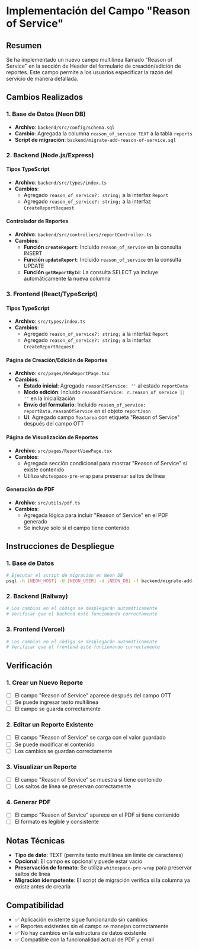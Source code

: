 # Implementación del Campo "Reason of Service"

## Resumen
Se ha implementado un nuevo campo multilinea llamado "Reason of Service" en la sección de Header del formulario de creación/edición de reportes. Este campo permite a los usuarios especificar la razón del servicio de manera detallada.

## Cambios Realizados

### 1. Base de Datos (Neon DB)
- **Archivo**: `backend/src/config/schema.sql`
- **Cambio**: Agregada la columna `reason_of_service TEXT` a la tabla `reports`
- **Script de migración**: `backend/migrate-add-reason-of-service.sql`

### 2. Backend (Node.js/Express)

#### Tipos TypeScript
- **Archivo**: `backend/src/types/index.ts`
- **Cambios**:
  - Agregado `reason_of_service?: string;` a la interfaz `Report`
  - Agregado `reason_of_service?: string;` a la interfaz `CreateReportRequest`

#### Controlador de Reportes
- **Archivo**: `backend/src/controllers/reportController.ts`
- **Cambios**:
  - **Función `createReport`**: Incluido `reason_of_service` en la consulta INSERT
  - **Función `updateReport`**: Incluido `reason_of_service` en la consulta UPDATE
  - **Función `getReportById`**: La consulta SELECT ya incluye automáticamente la nueva columna

### 3. Frontend (React/TypeScript)

#### Tipos TypeScript
- **Archivo**: `src/types/index.ts`
- **Cambios**:
  - Agregado `reason_of_service?: string;` a la interfaz `Report`
  - Agregado `reason_of_service?: string;` a la interfaz `CreateReportRequest`

#### Página de Creación/Edición de Reportes
- **Archivo**: `src/pages/NewReportPage.tsx`
- **Cambios**:
  - **Estado inicial**: Agregado `reasonOfService: ''` al estado `reportData`
  - **Modo edición**: Incluido `reasonOfService: r.reason_of_service || ''` en la inicialización
  - **Envío del formulario**: Incluido `reason_of_service: reportData.reasonOfService` en el objeto `reportJson`
  - **UI**: Agregado campo `Textarea` con etiqueta "Reason of Service" después del campo OTT

#### Página de Visualización de Reportes
- **Archivo**: `src/pages/ReportViewPage.tsx`
- **Cambios**:
  - Agregada sección condicional para mostrar "Reason of Service" si existe contenido
  - Utiliza `whitespace-pre-wrap` para preservar saltos de línea

#### Generación de PDF
- **Archivo**: `src/utils/pdf.ts`
- **Cambios**:
  - Agregada lógica para incluir "Reason of Service" en el PDF generado
  - Se incluye solo si el campo tiene contenido

## Instrucciones de Despliegue

### 1. Base de Datos
```bash
# Ejecutar el script de migración en Neon DB
psql -h [NEON_HOST] -U [NEON_USER] -d [NEON_DB] -f backend/migrate-add-reason-of-service.sql
```

### 2. Backend (Railway)
```bash
# Los cambios en el código se desplegarán automáticamente
# Verificar que el backend esté funcionando correctamente
```

### 3. Frontend (Vercel)
```bash
# Los cambios en el código se desplegarán automáticamente
# Verificar que el frontend esté funcionando correctamente
```

## Verificación

### 1. Crear un Nuevo Reporte
- [ ] El campo "Reason of Service" aparece después del campo OTT
- [ ] Se puede ingresar texto multilinea
- [ ] El campo se guarda correctamente

### 2. Editar un Reporte Existente
- [ ] El campo "Reason of Service" se carga con el valor guardado
- [ ] Se puede modificar el contenido
- [ ] Los cambios se guardan correctamente

### 3. Visualizar un Reporte
- [ ] El campo "Reason of Service" se muestra si tiene contenido
- [ ] Los saltos de línea se preservan correctamente

### 4. Generar PDF
- [ ] El campo "Reason of Service" aparece en el PDF si tiene contenido
- [ ] El formato es legible y consistente

## Notas Técnicas

- **Tipo de dato**: TEXT (permite texto multilinea sin límite de caracteres)
- **Opcional**: El campo es opcional y puede estar vacío
- **Preservación de formato**: Se utiliza `whitespace-pre-wrap` para preservar saltos de línea
- **Migración idempotente**: El script de migración verifica si la columna ya existe antes de crearla

## Compatibilidad

- ✅ Aplicación existente sigue funcionando sin cambios
- ✅ Reportes existentes sin el campo se manejan correctamente
- ✅ No hay cambios en la estructura de datos existente
- ✅ Compatible con la funcionalidad actual de PDF y email 